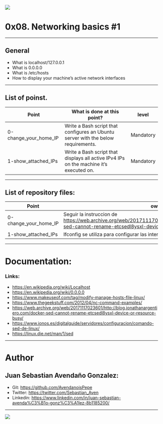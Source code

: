 ![](https://s3.amazonaws.com/intranet-projects-files/holbertonschool-sysadmin_devops/285/s7kpNYq.png)

# 0x08. Networking basics #1

------------

## General

- What is localhost/127.0.0.1
- What is 0.0.0.0
- What is /etc/hosts
- How to display your machine’s active network interfaces

------------

## List of poinst.

|  Point | What is done at this point? | level |
| ------------ | ------------ | ------------ |
| 0-change_your_home_IP | Write a Bash script that configures an Ubuntu server with the below requirements. | Mandatory |
| 1-show_attached_IPs | Write a Bash script that displays all active IPv4 IPs on the machine it’s executed on. | Mandatory |

------------

## List of repository files:

|  Point | own comments.  | level |
| ------------ | ------------ | ------------ |
| 0-change_your_home_IP | Seguir la instruccion de https://web.archive.org/web/20171117023601/http://blog.jonathanargentiero.com/docker-sed-cannot-rename-etcsedl8ysxl-device-or-resource-busy/ | Mandatory |
| 1-show_attached_IPs | Ifconfig se utiliza para configurar las interfaces de red residentes en el kernel. | Mandatory |

------------

# Documentation:
### Links:

- https://en.wikipedia.org/wiki/Localhost
- https://en.wikipedia.org/wiki/0.0.0.0
- https://www.makeuseof.com/tag/modify-manage-hosts-file-linux/
- https://www.thegeekstuff.com/2012/04/nc-command-examples/
- https://web.archive.org/web/20171117023601/http://blog.jonathanargentiero.com/docker-sed-cannot-rename-etcsedl8ysxl-device-or-resource-busy/
- https://www.ionos.es/digitalguide/servidores/configuracion/comando-sed-de-linux/
- https://linux.die.net/man/1/sed

------------

# Author


## Juan Sebastian Avendaño Gonzalez:
- Git: https://github.com/AvendanoisPepe
- Twitter: https://twitter.com/Sebastian_Aven
- Linkedin: https://www.linkedin.com/in/juan-sebastian-avenda%C3%B1o-gonz%C3%A1lez-8b1185200/

------------


![](https://scontent.fbog4-1.fna.fbcdn.net/v/t39.30808-6/271153206_3074657909465585_6907762404450913633_n.jpg?_nc_cat=105&ccb=1-5&_nc_sid=730e14&_nc_eui2=AeEn0UpbzRcQ2Ae21MFSDUf9LukYYF1i8rMu6RhgXWLys1wSqsTVajwLZ6tpcsbQWgkkYyTKL6CED6Cqcj2eFCL1&_nc_ohc=vjfGWp2YuwsAX-rBK3E&_nc_ht=scontent.fbog4-1.fna&oh=00_AT-6uEYadxbaLs1XZSdbQ2OcYwn3q8mQ8eXRkSMl-8fE2Q&oe=621A8780)